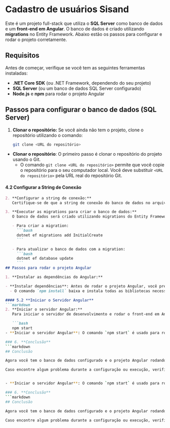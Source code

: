 # Cadastro de usuários Sisand 

Este é um projeto full-stack que utiliza o **SQL Server** como banco de dados e um **front-end em Angular**. O banco de dados é criado utilizando **migrations** no Entity Framework. Abaixo estão os passos para configurar e rodar o projeto corretamente.

## Requisitos

Antes de começar, verifique se você tem as seguintes ferramentas instaladas:

- **.NET Core SDK** (ou .NET Framework, dependendo do seu projeto)
- **SQL Server** (ou um banco de dados SQL Server configurado)
- **Node.js** e **npm** para rodar o projeto Angular

## Passos para configurar o banco de dados (SQL Server)
1. **Clonar o repositório:**
   Se você ainda não tem o projeto, clone o repositório utilizando o comando:

   ```bash
   git clone <URL do repositório>
- **Clonar o repositório**: O primeiro passo é clonar o repositório do projeto usando o Git.
  - O comando `git clone <URL do repositório>` permite que você copie o repositório para o seu computador local. Você deve substituir `<URL do repositório>` pela URL real do repositório Git.
  
#### 4.2 **Configurar a String de Conexão**
```markdown
2. **Configurar a string de conexão:**
   Certifique-se de que a string de conexão do banco de dados no arquivo `appsettings.json`  está configurada corretamente para apontar para sua instância do SQL Server.

3. **Executar as migrations para criar o banco de dados:**
   O banco de dados será criado utilizando migrations do Entity Framework. Para gerar e aplicar as migrations, execute os seguintes comandos no terminal:

   - Para criar a migration:
     ```bash
     dotnet ef migrations add InitialCreate
     ```

   - Para atualizar o banco de dados com a migration:
     ```bash
     dotnet ef database update
     ```
## Passos para rodar o projeto Angular

1. **Instalar as dependências do Angular:**

- **Instalar dependências**: Antes de rodar o projeto Angular, você precisa instalar todas as dependências do projeto listadas no arquivo `package.json`.
  - O comando `npm install` baixa e instala todas as bibliotecas necessárias.

#### 5.2 **Iniciar o Servidor Angular**
```markdown
2. **Iniciar o servidor Angular:**
   Para iniciar o servidor de desenvolvimento e rodar o front-end em Angular, execute o comando:

   ```bash
   npm start
- **Iniciar o servidor Angular**: O comando `npm start` é usado para rodar o projeto Angular em um servidor de desenvolvimento. O projeto ficará disponível no navegador em `http://localhost:4200`, onde você poderá acessar a interface do usuário.

### 6. **Conclusão**
```markdown
## Conclusão

Agora você tem o banco de dados configurado e o projeto Angular rodando no seu ambiente local.

Caso encontre algum problema durante a configuração ou execução, verifique os logs de erro ou consulte a documentação adicional para solucionar problemas comuns.


- **Iniciar o servidor Angular**: O comando `npm start` é usado para rodar o projeto Angular em um servidor de desenvolvimento. O projeto ficará disponível no navegador em `http://localhost:4200`, onde você poderá acessar a interface do usuário.

### 6. **Conclusão**
```markdown
## Conclusão

Agora você tem o banco de dados configurado e o projeto Angular rodando no seu ambiente local.

Caso encontre algum problema durante a configuração ou execução, verifique os logs de erro ou consulte a documentação adicional para solucionar problemas comuns.
